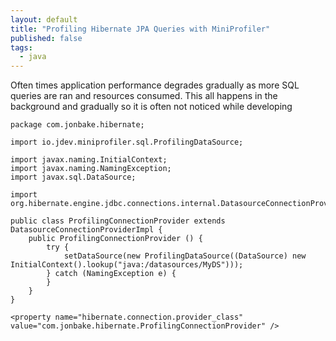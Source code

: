 ```yaml
---
layout: default
title: "Profiling Hibernate JPA Queries with MiniProfiler"
published: false
tags:
  - java
---
```


Often times application performance degrades gradually as more SQL queries are ran and resources consumed. This all happens in the background and gradually so it is often not noticed while developing

```
package com.jonbake.hibernate;

import io.jdev.miniprofiler.sql.ProfilingDataSource;

import javax.naming.InitialContext;
import javax.naming.NamingException;
import javax.sql.DataSource;

import org.hibernate.engine.jdbc.connections.internal.DatasourceConnectionProviderImpl;

public class ProfilingConnectionProvider extends DatasourceConnectionProviderImpl {
    public ProfilingConnectionProvider () {
        try {
            setDataSource(new ProfilingDataSource((DataSource) new InitialContext().lookup("java:/datasources/MyDS")));
        } catch (NamingException e) {
        }
    }
}
```

```
<property name="hibernate.connection.provider_class" value="com.jonbake.hibernate.ProfilingConnectionProvider" />
```
